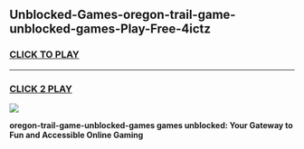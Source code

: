 
## Unblocked-Games-oregon-trail-game-unblocked-games-Play-Free-4ictz
<h3>
<a href="https://premium76.site?title=oregon-trail-game-unblocked-games&ref=18A">CLICK TO PLAY</a></h3>
<hr>

<h3>
<a href="https://premium76.site?title=oregon-trail-game-unblocked-games&ref=18A">CLICK 2 PLAY</a>
  
</h3>

<a href="https://premium76.site?title=oregon-trail-game-unblocked-games&ref=18A"><img src="https://clearcache.store/games.png"></a>


**oregon-trail-game-unblocked-games games unblocked: Your Gateway to Fun and Accessible Online Gaming**
